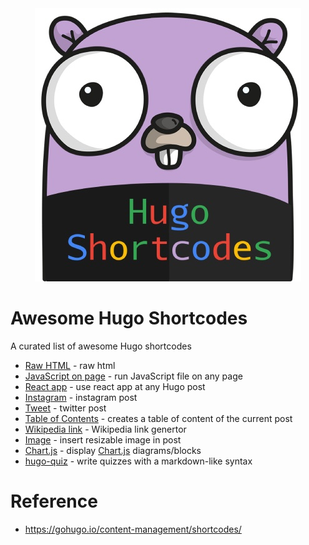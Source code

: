 <div align="center">
	<div>
		<img src="media/logo.jpg" alt="Awesome Hugo Shortcodes">
		<br>
	</div>
</div>

# Awesome Hugo Shortcodes 

A curated list of awesome Hugo shortcodes

- [Raw HTML](shortcodes/rawhtml) - raw html
- [JavaScript on page](shortcodes/js_block) - run JavaScript file on any page
- [React app](shortcodes/reactblock) - use react app at any Hugo post
- [Instagram](shortcodes/instagram) - instagram post
- [Tweet](shortcodes/tweet) - twitter post
- [Table of Contents](shortcodes/toc) - creates a table of content of the current post
- [Wikipedia link](shortcodes/wikilink) - Wikipedia link genertor
- [Image](shortcodes/img) - insert resizable image in post
- [Chart.js](shortcodes/chart) - display [Chart.js](https://www.chartjs.org/) diagrams/blocks
- [hugo-quiz](https://github.com/bonartm/hugo-quiz) - write quizzes with a markdown-like syntax


# Reference

- https://gohugo.io/content-management/shortcodes/
